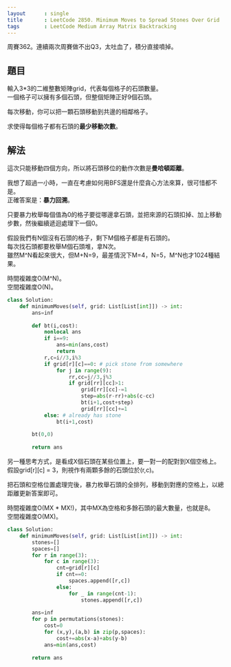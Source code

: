 ```yaml
---
layout      : single
title       : LeetCode 2850. Minimum Moves to Spread Stones Over Grid
tags        : LeetCode Medium Array Matrix Backtracking
---
```

周賽362。連續兩次周賽做不出Q3，太吐血了，積分直接噴掉。  

## 題目

輸入3\*3的二維整數矩陣grid，代表每個格子的石頭數量。  
一個格子可以擁有多個石頭，但整個矩陣正好9個石頭。  

每次移動，你可以把一顆石頭移動到共邊的相鄰格子。  

求使得每個格子都有石頭的**最少移動次數**。  

## 解法

這次只能移動四個方向，所以將石頭移位的動作次數是**曼哈頓距離**。  

我想了超過一小時，一直在考慮如何用BFS還是什麼貪心方法來算，很可惜都不是。  
正確答案是：**暴力回溯**。  

只要暴力枚舉每個值為0的格子要從哪邊拿石頭，並把來源的石頭扣掉、加上移動步數，然後繼續遞迴處理下一個0。  

假設我們有N個沒有石頭的格子，剩下M個格子都是有石頭的。  
每次找石頭都要枚舉M個石頭堆，拿N次。  
雖然M^N看起來很大，但M+N=9，最差情況下M=4，N=5，M^N也才1024種結果。  

時間複雜度O(M^N)。  
空間複雜度O(N)。  

```python
class Solution:
    def minimumMoves(self, grid: List[List[int]]) -> int:
        ans=inf
        
        def bt(i,cost):
            nonlocal ans
            if i==9:
                ans=min(ans,cost)
                return 
            r,c=i//3,i%3
            if grid[r][c]==0: # pick stone from somewhere
                for j in range(9):
                    rr,cc=j//3,j%3
                    if grid[rr][cc]>1:
                        grid[rr][cc]-=1
                        step=abs(r-rr)+abs(c-cc)
                        bt(i+1,cost+step)
                        grid[rr][cc]+=1
            else: # already has stone
                bt(i+1,cost)
        
        bt(0,0)
        
        return ans
```

另一種思考方式，是看成X個石頭在某些位置上，要一對一的配對到X個空格上。  
假設grid[r][c] = 3，則視作有兩顆多餘的石頭位於(r,c)。  

把石頭和空格位置處理完後，暴力枚舉石頭的全排列，移動到對應的空格上，以總距離更新答案即可。  

時間複雜度O(MX \* MX!)，其中MX為空格和多餘石頭的最大數量，也就是8。  
空間複雜度O(MX)。  

```python
class Solution:
    def minimumMoves(self, grid: List[List[int]]) -> int:
        stones=[]
        spaces=[]
        for r in range(3):
            for c in range(3):
                cnt=grid[r][c]
                if cnt==0:
                    spaces.append([r,c])
                else:
                    for _ in range(cnt-1):
                        stones.append([r,c])
                
        ans=inf
        for p in permutations(stones):
            cost=0
            for (x,y),(a,b) in zip(p,spaces):
                cost+=abs(x-a)+abs(y-b)
            ans=min(ans,cost)
        
        return ans
```
